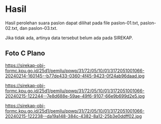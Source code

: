 # Hasil

Hasil perolehan suara paslon dapat dilihat pada file paslon-01.txt, paslon-02.txt, dan paslon-03.txt.

Jika tidak ada, artinya data tersebut belum ada pada SIREKAP.

## Foto C Plano

https://sirekap-obj-formc.kpu.go.id/25d1/pemilu/ppwp/31/72/05/10/01/3172051001066-20240214-160145--b77de433-0360-4f45-9423-0f24ab96daad.jpg

https://sirekap-obj-formc.kpu.go.id/25d1/pemilu/ppwp/31/72/05/10/01/3172051001066-20240215-122244--7e8d688e-59ae-49f6-9107-66e9b699d2e5.jpg

https://sirekap-obj-formc.kpu.go.id/25d1/pemilu/ppwp/31/72/05/10/01/3172051001066-20240215-122238--da19a148-384c-4382-8a12-25b3e0ddff02.jpg
